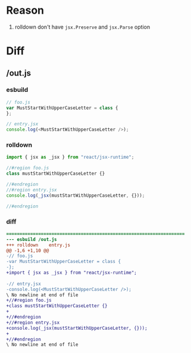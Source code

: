 # Reason
1. rolldown don't have `jsx.Preserve` and `jsx.Parse` option
# Diff
## /out.js
### esbuild
```js
// foo.js
var MustStartWithUpperCaseLetter = class {
};

// entry.jsx
console.log(<MustStartWithUpperCaseLetter />);
```
### rolldown
```js
import { jsx as _jsx } from "react/jsx-runtime";

//#region foo.js
class mustStartWithUpperCaseLetter {}

//#endregion
//#region entry.jsx
console.log(_jsx(mustStartWithUpperCaseLetter, {}));

//#endregion
```
### diff
```diff
===================================================================
--- esbuild	/out.js
+++ rolldown	entry.js
@@ -1,6 +1,10 @@
-// foo.js
-var MustStartWithUpperCaseLetter = class {
-};
+import { jsx as _jsx } from "react/jsx-runtime";
 
-// entry.jsx
-console.log(<MustStartWithUpperCaseLetter />);
\ No newline at end of file
+//#region foo.js
+class mustStartWithUpperCaseLetter {}
+
+//#endregion
+//#region entry.jsx
+console.log(_jsx(mustStartWithUpperCaseLetter, {}));
+
+//#endregion
\ No newline at end of file

```
